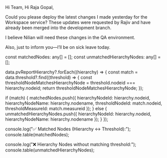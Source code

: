 Hi Team,
Hi Raja Gopal,

Could you please deploy the latest changes I made yesterday for the Workspace service? These updates were requested by Rajiv and have already been merged into the development branch.

I believe Nilian will need these changes in the QA environment.

Also, just to inform you—I’ll be on sick leave today.





const matchedNodes: any[] = [];
const unmatchedHierarchyNodes: any[] = [];

data.pvReportHierarchy?.forEach((hierarchy) => {
  const match = data.threshold?.find((threshold) => {
    const thresholdNodeMatchesHierarchyNode = threshold.nodeid === hierarchy.nodeid;
    return thresholdNodeMatchesHierarchyNode;
  });

  if (match) {
    matchedNodes.push({
      hierarchyNodeId: hierarchy.nodeid,
      hierarchyNodeName: hierarchy.nodename,
      thresholdNodeId: match.nodeid,
      thresholdMeasureId: match.measureid
    });
  } else {
    unmatchedHierarchyNodes.push({
      hierarchyNodeId: hierarchy.nodeid,
      hierarchyNodeName: hierarchy.nodename
    });
  }
});

console.log("✅ Matched Nodes (Hierarchy ↔ Threshold):");
console.table(matchedNodes);

console.log("❌ Hierarchy Nodes without matching threshold:");
console.table(unmatchedHierarchyNodes);